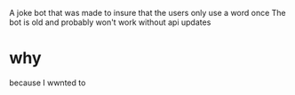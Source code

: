 A joke bot that was made to insure that the users only use a word once
The bot is old and probably won't work without api updates
# why
because I wwnted to